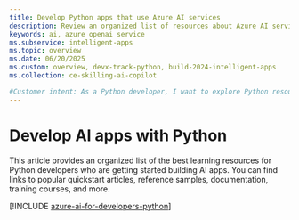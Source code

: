 ```yaml
---
title: Develop Python apps that use Azure AI services
description: Review an organized list of resources about Azure AI services scenarios for Python developers, including documentation and code samples.
keywords: ai, azure openai service
ms.subservice: intelligent-apps
ms.topic: overview
ms.date: 06/20/2025
ms.custom: overview, devx-track-python, build-2024-intelligent-apps
ms.collection: ce-skilling-ai-copilot

#Customer intent: As a Python developer, I want to explore Python resources for Azure AI services, so I can find documentation and samples to assist in my development.
---
```


# Develop AI apps with Python

This article provides an organized list of the best learning resources for Python developers who are getting started building AI apps. You can find links to popular quickstart articles, reference samples, documentation, training courses, and more.

[!INCLUDE [azure-ai-for-developers-python](../ai/includes/azure-ai-for-developers-python.md)]
